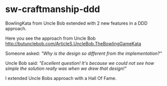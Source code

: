 # sw-craftmanship-ddd
BowlingKata from Uncle Bob extended with 2 new features in a DDD approach.

Here you see the approach from Uncle Bob
http://butunclebob.com/ArticleS.UncleBob.TheBowlingGameKata  
  
  
Someone asked: 
  _"Why is the design so different from the implementation?"_

Uncle Bob said:
  _"Excellent question! It's because we could not see how simple the solution really was when we drew that design!"_ 
 
 
I extended Uncle Bobs approach with a Hall Of Fame.
  
